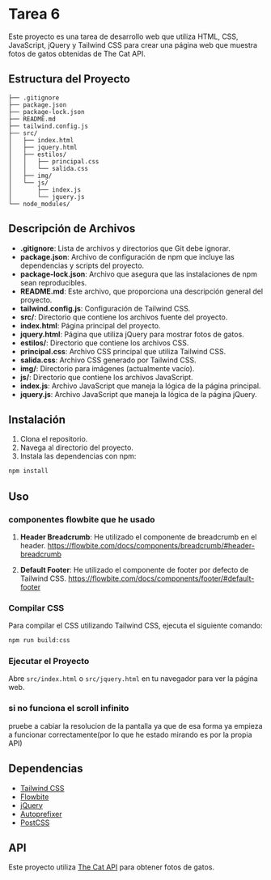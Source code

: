 # Tarea 6
Este proyecto es una tarea de desarrollo web que utiliza HTML, CSS, JavaScript, jQuery y Tailwind CSS para crear una página web que muestra fotos de gatos obtenidas de The Cat API.

## Estructura del Proyecto

```
├── .gitignore
├── package.json
├── package-lock.json
├── README.md
├── tailwind.config.js
├── src/
│   ├── index.html
│   ├── jquery.html
│   ├── estilos/
│   │   ├── principal.css
│   │   └── salida.css
│   ├── img/
│   └── js/
│       ├── index.js
│       └── jquery.js
└── node_modules/
```

## Descripción de Archivos

- **.gitignore**: Lista de archivos y directorios que Git debe ignorar.
- **package.json**: Archivo de configuración de npm que incluye las dependencias y scripts del proyecto.
- **package-lock.json**: Archivo que asegura que las instalaciones de npm sean reproducibles.
- **README.md**: Este archivo, que proporciona una descripción general del proyecto.
- **tailwind.config.js**: Configuración de Tailwind CSS.
- **src/**: Directorio que contiene los archivos fuente del proyecto.
- **index.html**: Página principal del proyecto.
- **jquery.html**: Página que utiliza jQuery para mostrar fotos de gatos.
- **estilos/**: Directorio que contiene los archivos CSS.
- **principal.css**: Archivo CSS principal que utiliza Tailwind CSS.
- **salida.css**: Archivo CSS generado por Tailwind CSS.
- **img/**: Directorio para imágenes (actualmente vacío).
- **js/**: Directorio que contiene los archivos JavaScript.
- **index.js**: Archivo JavaScript que maneja la lógica de la página principal.
- **jquery.js**: Archivo JavaScript que maneja la lógica de la página jQuery.

## Instalación

1. Clona el repositorio.
2. Navega al directorio del proyecto.
3. Instala las dependencias con npm:

```sh
npm install
```

## Uso

### componentes flowbite que he usado
1. **Header Breadcrumb**: He utilizado el componente de breadcrumb en el header.
https://flowbite.com/docs/components/breadcrumb/#header-breadcrumb

2. **Default Footer**: He utilizado el componente de footer por defecto de Tailwind CSS.
https://flowbite.com/docs/components/footer/#default-footer
### Compilar CSS

Para compilar el CSS utilizando Tailwind CSS, ejecuta el siguiente comando:

```sh
npm run build:css
```

### Ejecutar el Proyecto

Abre `src/index.html` o `src/jquery.html` en tu navegador para ver la página web.

### si no funciona el scroll infinito
pruebe a cabiar la resolucion de la pantalla ya que de esa forma ya empieza a funcionar correctamente(por lo que he estado mirando es por la propia API)
## Dependencias

- [Tailwind CSS](https://tailwindcss.com/)
- [Flowbite](https://flowbite.com/)
- [jQuery](https://jquery.com/)
- [Autoprefixer](https://github.com/postcss/autoprefixer)
- [PostCSS](https://postcss.org/)

## API

Este proyecto utiliza [The Cat API](https://thecatapi.com/) para obtener fotos de gatos.
